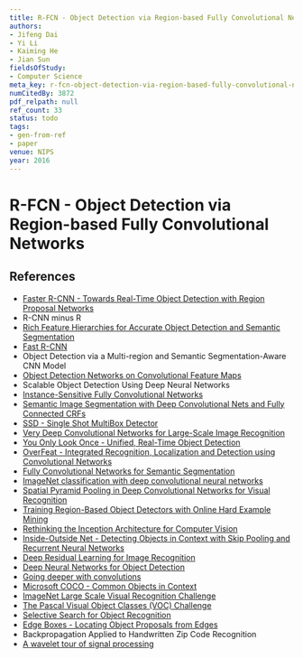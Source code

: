 ```yaml
---
title: R-FCN - Object Detection via Region-based Fully Convolutional Networks
authors:
- Jifeng Dai
- Yi Li
- Kaiming He
- Jian Sun
fieldsOfStudy:
- Computer Science
meta_key: r-fcn-object-detection-via-region-based-fully-convolutional-networks
numCitedBy: 3872
pdf_relpath: null
ref_count: 33
status: todo
tags:
- gen-from-ref
- paper
venue: NIPS
year: 2016
---
```


# R-FCN - Object Detection via Region-based Fully Convolutional Networks

## References

- [Faster R-CNN - Towards Real-Time Object Detection with Region Proposal Networks](./faster-r-cnn-towards-real-time-object-detection-with-region-proposal-networks.md)
- R-CNN minus R
- [Rich Feature Hierarchies for Accurate Object Detection and Semantic Segmentation](./rich-feature-hierarchies-for-accurate-object-detection-and-semantic-segmentation.md)
- [Fast R-CNN](./fast-r-cnn.md)
- Object Detection via a Multi-region and Semantic Segmentation-Aware CNN Model
- [Object Detection Networks on Convolutional Feature Maps](./object-detection-networks-on-convolutional-feature-maps.md)
- Scalable Object Detection Using Deep Neural Networks
- [Instance-Sensitive Fully Convolutional Networks](./instance-sensitive-fully-convolutional-networks.md)
- [Semantic Image Segmentation with Deep Convolutional Nets and Fully Connected CRFs](./semantic-image-segmentation-with-deep-convolutional-nets-and-fully-connected-crfs.md)
- [SSD - Single Shot MultiBox Detector](./ssd-single-shot-multibox-detector.md)
- [Very Deep Convolutional Networks for Large-Scale Image Recognition](./very-deep-convolutional-networks-for-large-scale-image-recognition.md)
- [You Only Look Once - Unified, Real-Time Object Detection](./you-only-look-once-unified-real-time-object-detection.md)
- [OverFeat - Integrated Recognition, Localization and Detection using Convolutional Networks](./overfeat-integrated-recognition-localization-and-detection-using-convolutional-networks.md)
- [Fully Convolutional Networks for Semantic Segmentation](./fully-convolutional-networks-for-semantic-segmentation.md)
- [ImageNet classification with deep convolutional neural networks](./imagenet-classification-with-deep-convolutional-neural-networks.md)
- [Spatial Pyramid Pooling in Deep Convolutional Networks for Visual Recognition](./spatial-pyramid-pooling-in-deep-convolutional-networks-for-visual-recognition.md)
- [Training Region-Based Object Detectors with Online Hard Example Mining](./training-region-based-object-detectors-with-online-hard-example-mining.md)
- [Rethinking the Inception Architecture for Computer Vision](./rethinking-the-inception-architecture-for-computer-vision.md)
- [Inside-Outside Net - Detecting Objects in Context with Skip Pooling and Recurrent Neural Networks](./inside-outside-net-detecting-objects-in-context-with-skip-pooling-and-recurrent-neural-networks.md)
- [Deep Residual Learning for Image Recognition](./deep-residual-learning-for-image-recognition.md)
- [Deep Neural Networks for Object Detection](./deep-neural-networks-for-object-detection.md)
- [Going deeper with convolutions](./going-deeper-with-convolutions.md)
- [Microsoft COCO - Common Objects in Context](./microsoft-coco-common-objects-in-context.md)
- [ImageNet Large Scale Visual Recognition Challenge](./imagenet-large-scale-visual-recognition-challenge.md)
- [The Pascal Visual Object Classes (VOC) Challenge](./the-pascal-visual-object-classes-voc-challenge.md)
- [Selective Search for Object Recognition](./selective-search-for-object-recognition.md)
- [Edge Boxes - Locating Object Proposals from Edges](./edge-boxes-locating-object-proposals-from-edges.md)
- Backpropagation Applied to Handwritten Zip Code Recognition
- [A wavelet tour of signal processing](./a-wavelet-tour-of-signal-processing.md)
